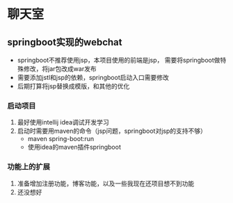 # 聊天室
## springboot实现的webchat
* springboot不推荐使用jsp，本项目使用的前端是jsp，
需要将springboot做特殊修改，将jar包改成war发布
* 需要添加jstl和jsp的依赖，springboot启动入口需要修改
* 后期打算将jsp替换成模版，和其他的优化
### 启动项目
1. 最好使用intellij idea调试开发学习
2. 启动时需要用maven的命令（jsp问题，springboot对jsp的支持不够）
    * maven spring-boot:run 
    * 使用idea的maven插件springboot   
### 功能上的扩展
1. 准备增加注册功能，博客功能，以及一些我现在还项目想不到功能
2. 还没想好


